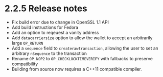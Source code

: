 2.2.5 Release notes
===================

- Fix build error due to change in OpenSSL 1.1 API
- Add build instructions for Fedora
- Add an option to reqeuest a vanity address
- Add `datacarriersize` option to allow the wallet to accept an arbitrarily 
  large `OP_RETURN`
- Add a `sequence` field to `createrawtransaction`, allowing the user to set
  an arbitrary `nSequence` to the transaction
- Rename `OP_NOP2` to `OP_CHECKLOCKTIMEVERIFY` with fallbacks to preserve 
  compatibility
- Building from source now requires a C++11 compatible compiler.
